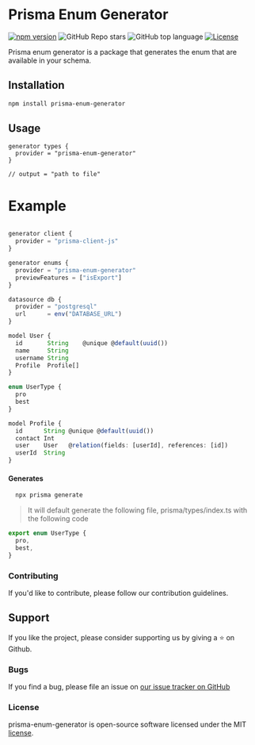 # Prisma Enum Generator

<!-- [![Build Status](https://travis-ci.org/umakantp/prisma-enum-generator.svg?branch=master)](https://travis-ci.org/umakantp/prisma-enum-generator) -->

[![npm version](https://img.shields.io/npm/v/prisma-enum-generator.svg)](https://www.npmjs.com/package/prisma-enum-generator)
![GitHub Repo stars](https://img.shields.io/github/stars/umakantp/prisma-enum-generator?style=social)
![GitHub top language](https://img.shields.io/github/languages/top/umakantp/prisma-enum-generator?style=plastic)
[![License](https://img.shields.io/npm/l/prisma-enum-generator.svg)](https://opensource.org/licenses/MIT)

Prisma enum generator is a package that generates the enum that are available in your schema.

## Installation

```bash
npm install prisma-enum-generator
```

## Usage

```prisma
generator types {
  provider = "prisma-enum-generator"
}

// output = "path to file"
```

# Example

```ts

generator client {
  provider = "prisma-client-js"
}

generator enums {
  provider = "prisma-enum-generator"
  previewFeatures = ["isExport"]
}

datasource db {
  provider = "postgresql"
  url      = env("DATABASE_URL")
}

model User {
  id       String    @unique @default(uuid())
  name     String
  username String
  Profile  Profile[]
}

enum UserType {
  pro
  best
}

model Profile {
  id      String @unique @default(uuid())
  contact Int
  user    User   @relation(fields: [userId], references: [id])
  userId  String
}
```

#### Generates

```sh
  npx prisma generate
```

> It will default generate the following file, prisma/types/index.ts with the following code

```ts
export enum UserType {
  pro,
  best,
}
```

### Contributing

If you'd like to contribute, please follow our contribution guidelines.

## Support

If you like the project, please consider supporting us by giving a ⭐️ on Github.

### Bugs

If you find a bug, please file an issue on [our issue tracker on GitHub](https://github.com/umakantp/prisma-enum-generator/issues)

### License

prisma-enum-generator is open-source software licensed under the MIT [license](LICENSE).

```

```
